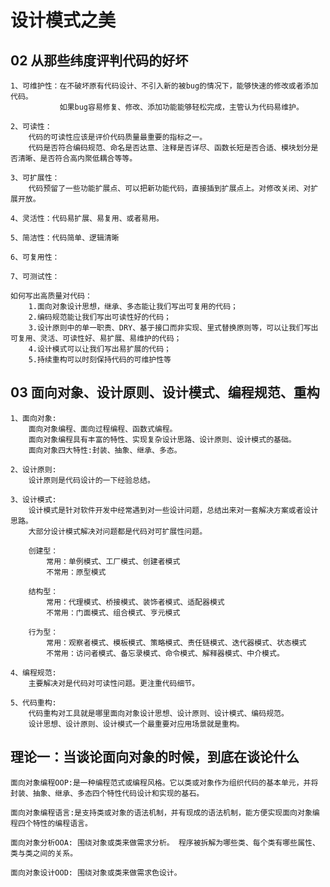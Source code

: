 # 设计模式之美

## 02 从那些纬度评判代码的好坏
    
    1、可维护性：在不破坏原有代码设计、不引入新的被bug的情况下，能够快速的修改或者添加代码。  
               如果bug容易修复、修改、添加功能能够轻松完成，主管认为代码易维护。

    2、可读性：
        代码的可读性应该是评价代码质量最重要的指标之一。
        代码是否符合编码规范、命名是否达意、注释是否详尽、函数长短是否合适、模块划分是否清晰、是否符合高内聚低耦合等等。

    3、可扩展性：
        代码预留了一些功能扩展点、可以把新功能代码，直接插到扩展点上。对修改关闭、对扩展开放。

    4、灵活性：代码易扩展、易复用、或者易用。

    5、简洁性：代码简单、逻辑清晰
    
    6、可复用性：
    
    7、可测试性：

    如何写出高质量对代码：
        1.面向对象设计思想，继承、多态能让我们写出可复用的代码； 
        2.编码规范能让我们写出可读性好的代码； 
        3.设计原则中的单一职责、DRY、基于接口而非实现、里式替换原则等，可以让我们写出可复用、灵活、可读性好、易扩展、易维护的代码； 
        4.设计模式可以让我们写出易扩展的代码； 
        5.持续重构可以时刻保持代码的可维护性等
        
## 03 面向对象、设计原则、设计模式、编程规范、重构

    1、面向对象:
        面向对象编程、面向过程编程、函数式编程。
        面向对象编程具有丰富的特性、实现复杂设计思路、设计原则、设计模式的基础。 
        面向对象四大特性:封装、抽象、继承、多态。
       
    2、设计原则:
        设计原则是代码设计的一下经验总结。

    3、设计模式:
        设计模式是针对软件开发中经常遇到对一些设计问题，总结出来对一套解决方案或者设计思路。
        大部分设计模式解决对问题都是代码对可扩展性问题。
                
        创建型：
            常用：单例模式、工厂模式、创建者模式
            不常用：原型模式
        
        结构型：
            常用：代理模式、桥接模式、装饰者模式、适配器模式
            不常用：门面模式、组合模式、亨元模式
        
        行为型：
            常用：观察者模式、模板模式、策略模式、责任链模式、迭代器模式、状态模式
            不常用：访问者模式、备忘录模式、命令模式、解释器模式、中介模式。

    4、编程规范:
        主要解决对是代码对可读性问题。更注重代码细节。
    
    5、代码重构:
        代码重构对工具就是哪里面向对象设计思想、设计原则、设计模式、编码规范。
        设计思想、设计原则、设计模式一个最重要对应用场景就是重构。
        
## 理论一：当谈论面向对象的时候，到底在谈论什么
    
    面向对象编程OOP:是一种编程范式或编程风格。它以类或对象作为组织代码的基本单元，并将封装、抽象、继承、多态四个特性代码设计和实现的基石。
    
    面向对象编程语言:是支持类或对象的语法机制，并有现成的语法机制，能方便实现面向对象编程四个特性的编程语言。
    
    面向对象分析OOA: 围绕对象或类来做需求分析。 程序被拆解为哪些类、每个类有哪些属性、类与类之间的关系。
    
    面向对象设计OOD: 围绕对象或类来做需求色设计。
    
    
    
    
    




























                
    
    